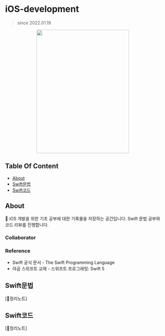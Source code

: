 # iOS-development
> since 2022.01.19


<p align="center"><img src="https://user-images.githubusercontent.com/58581608/151120190-b38e41b6-2112-4b56-be3e-ab73dcfdf237.png" height="400px" width="300px"></p>

## Table Of Content
+ [About](#About)
+ [Swift문법](#Swift문법)
+ [Swift코드](#Swift코드)


## About
🌟 iOS 개발을 위한 기초 공부에 대한 기록물을 저장하는 공간입니다. Swift 문법 공부와 코드 리뷰를 진행합니다. 

### Collaborator
### Reference
+ Swift 공식 문서 - The Swift Programming Language
+ 야곰 스위프트 교재 - 스위프트 프로그래밍: Swift 5

## Swift문법
[📄정리노트]

## Swift코드
[📄정리노트]
